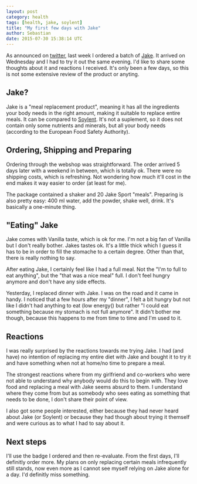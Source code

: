 ```yaml
---
layout: post
category: health
tags: [health, jake, soylent]
title: "My first few days with Jake"
author: Sebastian
date: 2015-07-30 15:38:14 UTC
---
```

As announced on [twitter](https://twitter.com/Sgoettschkes), last week I ordered a batch of [Jake](https://jakeshake.eu/). It arrived on Wednesday and I had to try it out the same evening. I'd like to share some thoughts about it and reactions I received. It's only been a few days, so this is not some extensive review of the product or anyting.

## Jake?

Jake is a "meal replacement product", meaning it has all the ingredients your body needs in the right amount, making it suitable to replace entire meals. It can be compared to [Soylent](https://www.soylent.com/). It's not a suplement, so it does not contain only some nutrients and minerals, but all your body needs (according to the European Food Safety Authority).

## Ordering, Shipping and Preparing

Ordering through the webshop was straightforward. The order arrived 5 days later with a weekend in between, which is totally ok. There were no shipping costs, which is refreshing. Not wondering how much it'll cost in the end makes it way easier to order (at least for me).

The package contained a shaker and 20 Jake Sport "meals". Preparing is also pretty easy: 400 ml water, add the powder, shake well, drink. It's basically a one-minute thing.

## "Eating" Jake

Jake comes with Vanilla taste, which is ok for me. I'm not a big fan of Vanilla but I don't really bother. Jakes tastes ok. It's a little thick which I guess it has to be in order to fill the stomache to a certain degree. Other than that, there is really nothing to say.

After eating Jake, I certainly feel like I had a full meal. Not the "I'm to full to eat anything", but the "that was a nice meal" full. I don't feel hungry anymore and don't have any side effects.

Yesterday, I replaced dinner with Jake. I was on the road and it came in handy. I noticed that a few hours after my "dinner", I felt a bit hungry but not like I didn't had anything to eat (low energy() but rather "I could eat something because my stomach is not full anymore". It didn't bother me though, because this happens to me from time to time and I'm used to it.

## Reactions

I was really surprised by the reactions towards me trying Jake. I had (and have) no intention of replacing my entire diet with Jake and bought it to try it and have something when not at home/no time to prepare a meal.

The strongest reactions where from my girlfriend and co-workers who were not able to understand why anybody would do this to begin with. They love food and replacing a meal with Jake seems absurd to them. I understand where they come from but as somebody who sees eating as something that needs to be done, I don't share their point of view.

I also got some people interested, either because they had never heard about Jake (or Soylent) or because they had though about trying it themself and were curious as to what I had to say about it.

## Next steps

I'll use the badge I ordered and then re-evaluate. From the first days, I'll definitly order more. My plans on only replacing certain meals infrequently still stands, now even more as I cannot see myself relying on Jake alone for a day. I'd definitly miss something.
